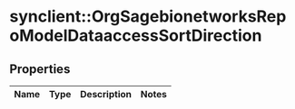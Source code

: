 # synclient::OrgSagebionetworksRepoModelDataaccessSortDirection


## Properties
Name | Type | Description | Notes
------------ | ------------- | ------------- | -------------


